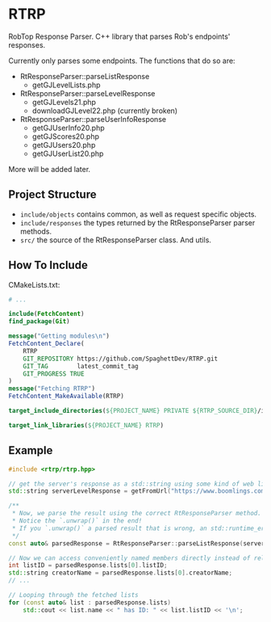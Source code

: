 # RTRP

RobTop Response Parser. C++ library that parses Rob's endpoints' responses.

Currently only parses some endpoints. The functions that do so are:

- RtResponseParser::parseListResponse
  - getGJLevelLists.php
- RtResponseParser::parseLevelResponse
  - getGJLevels21.php
  - downloadGJLevel22.php (currently broken)
- RtResponseParser::parseUserInfoResponse
  - getGJUserInfo20.php
  - getGJScores20.php
  - getGJUsers20.php
  - getGJUserList20.php

More will be added later.

## Project Structure

- `include/objects` contains common, as well as request specific objects.
- `include/responses` the types returned by the RtResponseParser parser methods.
- `src/` the source of the RtResponseParser class. And utils.

## How To Include

CMakeLists.txt:

```cmake
# ...

include(FetchContent)
find_package(Git)

message("Getting modules\n")
FetchContent_Declare(
    RTRP
    GIT_REPOSITORY https://github.com/SpaghettDev/RTRP.git
    GIT_TAG        latest_commit_tag
    GIT_PROGRESS TRUE
)
message("Fetching RTRP")
FetchContent_MakeAvailable(RTRP)

target_include_directories(${PROJECT_NAME} PRIVATE ${RTRP_SOURCE_DIR}/include)

target_link_libraries(${PROJECT_NAME} RTRP)
```

## Example

```cpp
#include <rtrp/rtrp.hpp>

// get the server's response as a std::string using some kind of web library. (e.g.: curl)
std::string serverLevelResponse = getFromUrl("https://www.boomlings.com/database/getGJLevelLists.php");

/**
 * Now, we parse the result using the correct RtResponseParser method.
 * Notice the `.unwrap()` in the end!
 * If you `.unwrap()` a parsed result that is wrong, an std::runtime_error will be raised.
 */
const auto& parsedResponse = RtResponseParser::parseListResponse(serverLevelResponse).unwrap();

// Now we can access conveniently named members directly instead of relying on some random index robert chose!
int listID = parsedResponse.lists[0].listID;
std::string creatorName = parsedResponse.lists[0].creatorName;
// ...

// Looping through the fetched lists
for (const auto& list : parsedResponse.lists)
    std::cout << list.name << " has ID: " << list.listID << '\n';
```
